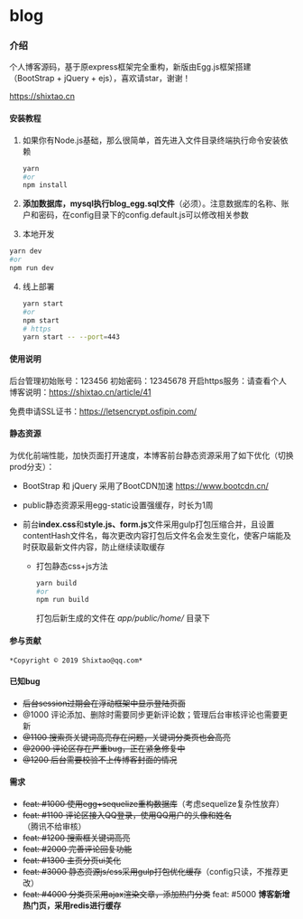 # blog

### 介绍
个人博客源码，基于原express框架完全重构，新版由Egg.js框架搭建（BootStrap + jQuery + ejs），喜欢请star，谢谢！

https://shixtao.cn

#### 	安装教程

1. 如果你有Node.js基础，那么很简单，首先进入文件目录终端执行命令安装依赖

   ```bash
   yarn
   #or
   npm install
   ```

   

2. **添加数据库，mysql执行blog_egg.sql文件**（必须）。注意数据库的名称、账户和密码，在config目录下的config.default.js可以修改相关参数

3.  本地开发

   ```bash
   yarn dev
   #or
   npm run dev
   ```


4. 线上部署

   ```bash
   yarn start
   #or
   npm start
   # https
   yarn start -- --port=443
   ```

   

#### 使用说明

  后台管理初始账号：123456  初始密码：12345678
  开启https服务：请查看个人博客说明：https://shixtao.cn/article/41

  免费申请SSL证书：https://letsencrypt.osfipin.com/  



#### 静态资源

​	为优化前端性能，加快页面打开速度，本博客前台静态资源采用了如下优化（切换prod分支）：

  + BootStrap 和 jQuery 采用了BootCDN加速 https://www.bootcdn.cn/

  + public静态资源采用egg-static设置强缓存，时长为1周

  + 前台**index.css**和**style.js、form.js**文件采用gulp打包压缩合并，且设置contentHash文件名，每次更改内容打包后文件名会发生变化，使客户端能及时获取最新文件内容，防止继续读取缓存

    + 打包静态css+js方法

      ```bash
      yarn build
      #or
      npm run build
      ```

      打包后新生成的文件在 _app/public/home/_ 目录下



#### 参与贡献

    *Copyright © 2019 Shixtao@qq.com*


#### 已知bug
+   ~~后台session过期会在浮动框架中显示登陆页面~~
+   @1000 评论添加、删除时需要同步更新评论数；管理后台审核评论也需要更新
+   ~~@1100 搜索页关键词高亮存在问题，关键词分类页也会高亮~~
+   ~~@2000 评论区存在严重bug，正在紧急修复中~~
+   ~~@1200 后台需要校验不上传博客封面的情况~~



#### 需求

+ ~~feat: #1000 使用egg+sequelize重构数据库~~（考虑sequelize复杂性放弃）
+ ~~feat: #1100 评论区接入QQ登录，使用QQ用户的头像和姓名~~（腾讯不给审核）
+ ~~feat: #1200 搜索框关键词高亮~~
+ ~~feat: #2000 完善评论回复功能~~
+ ~~feat: #1300 主页分页ui美化~~
+ ~~feat: #3000 静态资源js/css采用gulp打包优化缓存~~（config只读，不推荐更改）
+ ~~feat: #4000 分类页采用ajax渲染文章，添加热门分类~~
feat: #5000 **博客新增热门页，采用redis进行缓存**



